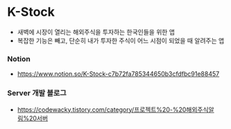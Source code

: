 # K-Stock

- 새벽에 시장이 열리는 해외주식을 투자하는 한국인들을 위한 앱
- 복잡한 기능은 빼고, 단순히 내가 투자한 주식이 어느 시점이 되었을 때 알려주는 앱


### Notion
- https://www.notion.so/K-Stock-c7b72fa785344650b3cfdfbc91e88457

### Server 개발 블로그
- https://codewacky.tistory.com/category/프로젝트%20-%20해외주식알림%20서버
